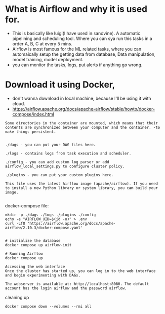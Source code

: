 # What is Airflow and why it is used for.
- This is basically like luigi(I have used in sandvine). A automatic pipelining and scheduling tool. Where you can sya run this tasks in a order A, B, C at every 5 mins.
- Airflow is most famous for the ML related tasks, where you can automaically setup the getting data from database, Data manipulation, model training, model deployment.
- you can monitor the tasks, logs, put alerts if anything go wrong.

# Download it using Docker,
- don't wanna download in local machine, because I'll be using it with cloud.
- https://airflow.apache.org/docs/apache-airflow/stable/howto/docker-compose/index.html

```
Some directories in the container are mounted, which means that their contents are synchronized between your computer and the container. -to make things persistent.


./dags - you can put your DAG files here.

./logs - contains logs from task execution and scheduler.

./config - you can add custom log parser or add airflow_local_settings.py to configure cluster policy.

./plugins - you can put your custom plugins here.

This file uses the latest Airflow image (apache/airflow). If you need to install a new Python library or system library, you can build your image.


```
docker-compose file:
```
mkdir -p ./dags ./logs ./plugins ./config
echo -e "AIRFLOW_UID=$(id -u)" > .env
curl -LfO 'https://airflow.apache.org/docs/apache-airflow/2.10.3/docker-compose.yaml'


# initialize the database
docker compose up airflow-init

# Running Airflow
docker compose up

```

```
Accessing the web interface
Once the cluster has started up, you can log in to the web interface and begin experimenting with DAGs.

The webserver is available at: http://localhost:8080. The default account has the login airflow and the password airflow.

```
cleaning up
```
docker compose down --volumes --rmi all
```